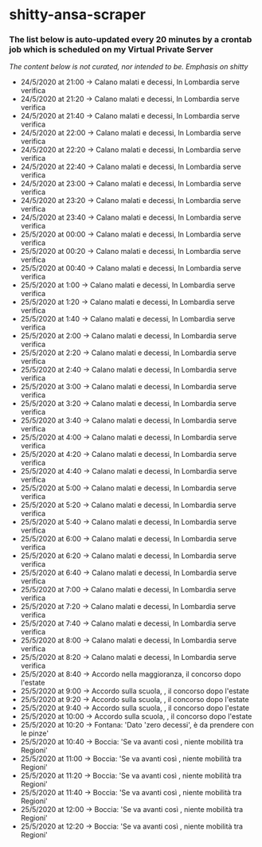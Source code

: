# shitty-ansa-scraper

### The list below is auto-updated every 20 minutes by a crontab job which is scheduled on my Virtual Private Server
*The content below is not curated, nor intended to be. Emphasis on shitty*

- 24/5/2020 at 21:00 -> Calano malati e decessi, In Lombardia serve verifica
- 24/5/2020 at 21:20 -> Calano malati e decessi, In Lombardia serve verifica
- 24/5/2020 at 21:40 -> Calano malati e decessi, In Lombardia serve verifica
- 24/5/2020 at 22:00 -> Calano malati e decessi, In Lombardia serve verifica
- 24/5/2020 at 22:20 -> Calano malati e decessi, In Lombardia serve verifica
- 24/5/2020 at 22:40 -> Calano malati e decessi, In Lombardia serve verifica
- 24/5/2020 at 23:00 -> Calano malati e decessi, In Lombardia serve verifica
- 24/5/2020 at 23:20 -> Calano malati e decessi, In Lombardia serve verifica
- 24/5/2020 at 23:40 -> Calano malati e decessi, In Lombardia serve verifica
- 25/5/2020 at 00:00 -> Calano malati e decessi, In Lombardia serve verifica
- 25/5/2020 at 00:20 -> Calano malati e decessi, In Lombardia serve verifica
- 25/5/2020 at 00:40 -> Calano malati e decessi, In Lombardia serve verifica
- 25/5/2020 at 1:00 -> Calano malati e decessi, In Lombardia serve verifica
- 25/5/2020 at 1:20 -> Calano malati e decessi, In Lombardia serve verifica
- 25/5/2020 at 1:40 -> Calano malati e decessi, In Lombardia serve verifica
- 25/5/2020 at 2:00 -> Calano malati e decessi, In Lombardia serve verifica
- 25/5/2020 at 2:20 -> Calano malati e decessi, In Lombardia serve verifica
- 25/5/2020 at 2:40 -> Calano malati e decessi, In Lombardia serve verifica
- 25/5/2020 at 3:00 -> Calano malati e decessi, In Lombardia serve verifica
- 25/5/2020 at 3:20 -> Calano malati e decessi, In Lombardia serve verifica
- 25/5/2020 at 3:40 -> Calano malati e decessi, In Lombardia serve verifica
- 25/5/2020 at 4:00 -> Calano malati e decessi, In Lombardia serve verifica
- 25/5/2020 at 4:20 -> Calano malati e decessi, In Lombardia serve verifica
- 25/5/2020 at 4:40 -> Calano malati e decessi, In Lombardia serve verifica
- 25/5/2020 at 5:00 -> Calano malati e decessi, In Lombardia serve verifica
- 25/5/2020 at 5:20 -> Calano malati e decessi, In Lombardia serve verifica
- 25/5/2020 at 5:40 -> Calano malati e decessi, In Lombardia serve verifica
- 25/5/2020 at 6:00 -> Calano malati e decessi, In Lombardia serve verifica
- 25/5/2020 at 6:20 -> Calano malati e decessi, In Lombardia serve verifica
- 25/5/2020 at 6:40 -> Calano malati e decessi, In Lombardia serve verifica
- 25/5/2020 at 7:00 -> Calano malati e decessi, In Lombardia serve verifica
- 25/5/2020 at 7:20 -> Calano malati e decessi, In Lombardia serve verifica
- 25/5/2020 at 7:40 -> Calano malati e decessi, In Lombardia serve verifica
- 25/5/2020 at 8:00 -> Calano malati e decessi, In Lombardia serve verifica
- 25/5/2020 at 8:20 -> Calano malati e decessi, In Lombardia serve verifica
- 25/5/2020 at 8:40 -> Accordo nella maggioranza, il concorso dopo l'estate
- 25/5/2020 at 9:00 -> Accordo sulla scuola, , il concorso dopo l'estate
- 25/5/2020 at 9:20 -> Accordo sulla scuola, , il concorso dopo l'estate
- 25/5/2020 at 9:40 -> Accordo sulla scuola, , il concorso dopo l'estate
- 25/5/2020 at 10:00 -> Accordo sulla scuola, , il concorso dopo l'estate
- 25/5/2020 at 10:20 -> Fontana: 'Dato 'zero decessi', è da prendere con le pinze'
- 25/5/2020 at 10:40 -> Boccia: 'Se va avanti così , niente mobilità tra Regioni'
- 25/5/2020 at 11:00 -> Boccia: 'Se va avanti così , niente mobilità tra Regioni'
- 25/5/2020 at 11:20 -> Boccia: 'Se va avanti così , niente mobilità tra Regioni'
- 25/5/2020 at 11:40 -> Boccia: 'Se va avanti così , niente mobilità tra Regioni'
- 25/5/2020 at 12:00 -> Boccia: 'Se va avanti così , niente mobilità tra Regioni'
- 25/5/2020 at 12:20 -> Boccia: 'Se va avanti così , niente mobilità tra Regioni'
